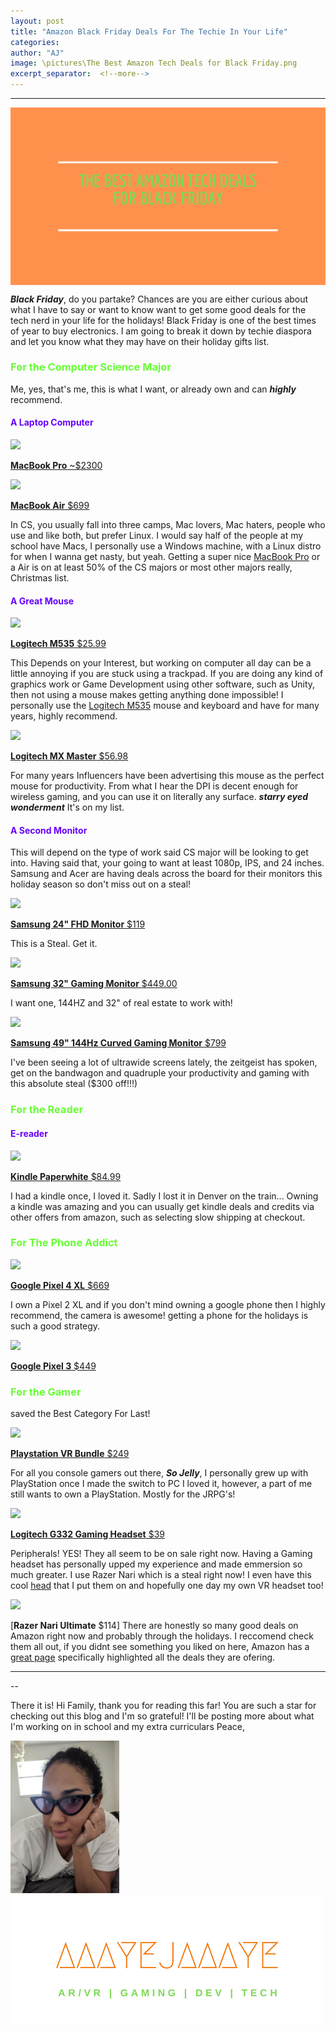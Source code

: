 ```yaml
---
layout: post
title: "Amazon Black Friday Deals For The Techie In Your Life"
categories:
author: "AJ"
image: \pictures\The Best Amazon Tech Deals for Black Friday.png
excerpt_separator:  <!--more-->
---
```

---

<img src="\pictures\The Best Amazon Tech Deals for Black Friday.png" style="margin-left:auto; margin-right:auto; display:block;">


***Black Friday***, do you partake? Chances are you are either curious about what I have to say or want to know want to get some good deals for the tech nerd in your life for the holidays! Black Friday is one of the best times of year to buy electronics. I am going to break it down by techie diaspora and let you know what they may have on their holiday gifts list. <!--more-->

<h3 style="color: #66ff33; font-weight:bold;">For the Computer Science Major</h3>

Me, yes, that's me, this is what I want, or already own and can ***highly*** recommend.

<h4 style="font-weight:bold; color:#6600ff ;"> A Laptop Computer</h4>

<a target="_blank"  href="https://www.amazon.com/gp/product/B07S58MHXF/ref=as_li_tl?ie=UTF8&camp=1789&creative=9325&creativeASIN=B07S58MHXF&linkCode=as2&tag=aaayejaaaye07-20&linkId=4531d05737c3ddf0a428e35cfe72c341"><img border="0" src="//ws-na.amazon-adsystem.com/widgets/q?_encoding=UTF8&MarketPlace=US&ASIN=B07S58MHXF&ServiceVersion=20070822&ID=AsinImage&WS=1&Format=_SL250_&tag=aaayejaaaye07-20" ></a><img src="//ir-na.amazon-adsystem.com/e/ir?t=aaayejaaaye07-20&l=am2&o=1&a=B07S58MHXF" width="1" height="1" border="0" alt="" style="border:none !important; margin:0px !important;" />

[**MacBook Pro** ~$2300](https://www.amazon.com/gp/offer-listing/B07S58MHXF/ref=as_li_tl?ie=UTF8&camp=1789&creative=9325&creativeASIN=B07S58MHXF&linkCode=am2&tag=aaayejaaaye07-20&linkId=ddbcfde82d0937e641bd2a3a278bc908)

<a target="_blank"  href="https://www.amazon.com/gp/product/B07211W6X2/ref=as_li_tl?ie=UTF8&camp=1789&creative=9325&creativeASIN=B07211W6X2&linkCode=as2&tag=aaayejaaaye07-20&linkId=d782333cf4a428fe656ea978773901d1"><img border="0" src="//ws-na.amazon-adsystem.com/widgets/q?_encoding=UTF8&MarketPlace=US&ASIN=B07211W6X2&ServiceVersion=20070822&ID=AsinImage&WS=1&Format=_SL250_&tag=aaayejaaaye07-20" ></a><img src="//ir-na.amazon-adsystem.com/e/ir?t=aaayejaaaye07-20&l=am2&o=1&a=B07211W6X2" width="1" height="1" border="0" alt="" style="border:none !important; margin:0px !important;" />

[**MacBook Air** $699](https://www.amazon.com/gp/product/B07211W6X2/ref=as_li_tl?ie=UTF8&camp=1789&creative=9325&creativeASIN=B07211W6X2&linkCode=as2&tag=aaayejaaaye07-20&linkId=5fe71385b8d5930468f41847cd455a69)

In CS, you usually fall into three camps, Mac lovers, Mac haters, people who use and like both, but prefer Linux. I would say half of the people at my school have Macs, I personally use a Windows machine, with a Linux distro for when I wanna get nasty, but yeah. Getting a super nice [MacBook Pro](https://www.amazon.com/gp/offer-listing/B07S58MHXF/ref=as_li_tl?ie=UTF8&camp=1789&creative=9325&creativeASIN=B07S58MHXF&linkCode=am2&tag=aaayejaaaye07-20&linkId=ddbcfde82d0937e641bd2a3a278bc908) or a Air is on at least 50% of the CS majors or most other majors really, Christmas list.


<h4 style="font-weight:bold; color:#6600ff ;"> A Great Mouse</h4>

<a target="_blank"  href="https://www.amazon.com/gp/product/B0148NPIQK/ref=as_li_tl?ie=UTF8&camp=1789&creative=9325&creativeASIN=B0148NPIQK&linkCode=as2&tag=aaayejaaaye07-20&linkId=c3c91c332186083f7984a42b3676c4b3"><img border="0" src="//ws-na.amazon-adsystem.com/widgets/q?_encoding=UTF8&MarketPlace=US&ASIN=B0148NPIQK&ServiceVersion=20070822&ID=AsinImage&WS=1&Format=_SL250_&tag=aaayejaaaye07-20" ></a><img src="//ir-na.amazon-adsystem.com/e/ir?t=aaayejaaaye07-20&l=am2&o=1&a=B0148NPIQK" width="1" height="1" border="0" alt="" style="border:none !important; margin:0px !important;" />

[**Logitech M535** $25.99](https://www.amazon.com/gp/product/B0148NPIQK/ref=as_li_tl?ie=UTF8&camp=1789&creative=9325&creativeASIN=B0148NPIQK&linkCode=as2&tag=aaayejaaaye07-20&linkId=2bbd0f9d07f3bcd8809134708bdce979)

This Depends on your Interest, but working on computer all day can be a little annoying if you are stuck using a trackpad. If you are doing any kind of graphics work or Game Development using other software, such as Unity, then not using a mouse makes getting anything done impossible! I personally use the [Logitech M535](https://www.amazon.com/gp/product/B0148NPIQK/ref=as_li_tl?ie=UTF8&camp=1789&creative=9325&creativeASIN=B0148NPIQK&linkCode=as2&tag=aaayejaaaye07-20&linkId=2bbd0f9d07f3bcd8809134708bdce979) mouse and keyboard and have for many years, highly recommend.

<a target="_blank"  href="https://www.amazon.com/gp/product/B07DHDFW5V/ref=as_li_tl?ie=UTF8&camp=1789&creative=9325&creativeASIN=B07DHDFW5V&linkCode=as2&tag=aaayejaaaye07-20&linkId=0f59b19d769a79ccbe64e7c5fb4471de"><img border="0" src="//ws-na.amazon-adsystem.com/widgets/q?_encoding=UTF8&MarketPlace=US&ASIN=B07DHDFW5V&ServiceVersion=20070822&ID=AsinImage&WS=1&Format=_SL250_&tag=aaayejaaaye07-20" ></a><img src="//ir-na.amazon-adsystem.com/e/ir?t=aaayejaaaye07-20&l=am2&o=1&a=B07DHDFW5V" width="1" height="1" border="0" alt="" style="border:none !important; margin:0px !important;" />

[**Logitech MX Master** $56.98](https://www.amazon.com/gp/product/B07DHDFW5V/ref=as_li_tl?ie=UTF8&camp=1789&creative=9325&creativeASIN=B07DHDFW5V&linkCode=as2&tag=aaayejaaaye07-20&linkId=b62444f64fa9154930dcec027216b25e)

For many years Influencers have been advertising this mouse as the perfect mouse for productivity. From what I hear the DPI is decent enough for wireless gaming, and you can use it on literally any surface. ***starry eyed wonderment*** It's on my list.



<h4 style="font-weight:bold; color:#6600ff ;"> A Second Monitor</h4>

This will depend on the type of work said CS major will be looking to get into. Having said that, your going to want at least 1080p, IPS, and 24 inches. Samsung and Acer are having deals across the board for their monitors this holiday season so don't miss out on a steal!

<a target="_blank"  href="https://www.amazon.com/gp/product/B079K3MXWF/ref=as_li_tl?ie=UTF8&camp=1789&creative=9325&creativeASIN=B079K3MXWF&linkCode=as2&tag=aaayejaaaye07-20&linkId=d605e7c70fc388812cf793c6103227bf"><img border="0" src="//ws-na.amazon-adsystem.com/widgets/q?_encoding=UTF8&MarketPlace=US&ASIN=B079K3MXWF&ServiceVersion=20070822&ID=AsinImage&WS=1&Format=_SL250_&tag=aaayejaaaye07-20" ></a><img src="//ir-na.amazon-adsystem.com/e/ir?t=aaayejaaaye07-20&l=am2&o=1&a=B079K3MXWF" width="1" height="1" border="0" alt="" style="border:none !important; margin:0px !important;" />

[**Samsung 24" FHD Monitor** $119](https://www.amazon.com/gp/product/B079K3MXWF/ref=as_li_tl?ie=UTF8&camp=1789&creative=9325&creativeASIN=B079K3MXWF&linkCode=as2&tag=aaayejaaaye07-20&linkId=d8193a7de570224bdd71600d6bc56b28)

This is a Steal. Get it.

<a target="_blank"  href="https://www.amazon.com/gp/product/B06XT6WQCJ/ref=as_li_tl?ie=UTF8&camp=1789&creative=9325&creativeASIN=B06XT6WQCJ&linkCode=as2&tag=aaayejaaaye07-20&linkId=79418f3d76b8d644bacded625bdc4ffd"><img border="0" src="//ws-na.amazon-adsystem.com/widgets/q?_encoding=UTF8&MarketPlace=US&ASIN=B06XT6WQCJ&ServiceVersion=20070822&ID=AsinImage&WS=1&Format=_SL250_&tag=aaayejaaaye07-20" ></a><img src="//ir-na.amazon-adsystem.com/e/ir?t=aaayejaaaye07-20&l=am2&o=1&a=B06XT6WQCJ" width="1" height="1" border="0" alt="" style="border:none !important; margin:0px !important;" />

[**Samsung 32" Gaming Monitor** $449.00](https://www.amazon.com/gp/product/B06XT6WQCJ/ref=as_li_tl?ie=UTF8&camp=1789&creative=9325&creativeASIN=B06XT6WQCJ&linkCode=as2&tag=aaayejaaaye07-20&linkId=c4b61f9794b3007663800d191677f314)

I want one, 144HZ and 32" of real estate to work with!

<a target="_blank"  href="https://www.amazon.com/gp/product/B072C7TNC5/ref=as_li_tl?ie=UTF8&camp=1789&creative=9325&creativeASIN=B072C7TNC5&linkCode=as2&tag=aaayejaaaye07-20&linkId=451b750219af44b46c587d7c84c30b4b"><img border="0" src="//ws-na.amazon-adsystem.com/widgets/q?_encoding=UTF8&MarketPlace=US&ASIN=B072C7TNC5&ServiceVersion=20070822&ID=AsinImage&WS=1&Format=_SL250_&tag=aaayejaaaye07-20" ></a><img src="//ir-na.amazon-adsystem.com/e/ir?t=aaayejaaaye07-20&l=am2&o=1&a=B072C7TNC5" width="1" height="1" border="0" alt="" style="border:none !important; margin:0px !important;" />

[**Samsung 49" 144Hz Curved Gaming Monitor** $799](https://www.amazon.com/gp/product/B072C7TNC5/ref=as_li_tl?ie=UTF8&camp=1789&creative=9325&creativeASIN=B072C7TNC5&linkCode=as2&tag=aaayejaaaye07-20&linkId=660c0e0e03c7d2c018a24ae02b28c3c1)

I've been seeing a lot of ultrawide screens lately, the zeitgeist has spoken, get on the bandwagon and quadruple your productivity and gaming with this absolute steal ($300 off!!!)

<h3 style="color: #66ff33; font-weight:bold;">For the Reader</h3>

<h4 style="font-weight:bold; color:#6600ff ;">E-reader</h4>

<a target="_blank"  href="https://www.amazon.com/gp/product/B07CXG6C9W/ref=as_li_tl?ie=UTF8&camp=1789&creative=9325&creativeASIN=B07CXG6C9W&linkCode=as2&tag=aaayejaaaye07-20&linkId=ac21fb3503d7f7f2f62cfae065fc0519"><img border="0" src="//ws-na.amazon-adsystem.com/widgets/q?_encoding=UTF8&MarketPlace=US&ASIN=B07CXG6C9W&ServiceVersion=20070822&ID=AsinImage&WS=1&Format=_SL250_&tag=aaayejaaaye07-20" ></a><img src="//ir-na.amazon-adsystem.com/e/ir?t=aaayejaaaye07-20&l=am2&o=1&a=B07CXG6C9W" width="1" height="1" border="0" alt="" style="border:none !important; margin:0px !important;" />

[**Kindle Paperwhite** $84.99](https://www.amazon.com/gp/product/B07CXG6C9W/ref=as_li_tl?ie=UTF8&camp=1789&creative=9325&creativeASIN=B07CXG6C9W&linkCode=as2&tag=aaayejaaaye07-20&linkId=dc489c231df2682f563e0faaeec98eaa)

I had a kindle once, I loved it. Sadly I lost it in Denver on the train... Owning a kindle was amazing and you can usually get kindle deals and credits via other offers from amazon, such as selecting slow shipping at checkout.


<h3 style="color: #66ff33; font-weight:bold;">For The Phone Addict</h3>

<a target="_blank"  href="https://www.amazon.com/gp/product/B07YMG37J4/ref=as_li_tl?ie=UTF8&camp=1789&creative=9325&creativeASIN=B07YMG37J4&linkCode=as2&tag=aaayejaaaye07-20&linkId=f4eb715573ca77f38babceab71e88ac0"><img border="0" src="//ws-na.amazon-adsystem.com/widgets/q?_encoding=UTF8&MarketPlace=US&ASIN=B07YMG37J4&ServiceVersion=20070822&ID=AsinImage&WS=1&Format=_SL250_&tag=aaayejaaaye07-20" ></a><img src="//ir-na.amazon-adsystem.com/e/ir?t=aaayejaaaye07-20&l=am2&o=1&a=B07YMG37J4" width="1" height="1" border="0" alt="" style="border:none !important; margin:0px !important;" />

[**Google Pixel 4 XL** $669](https://www.amazon.com/gp/product/B07YMG37J4/ref=as_li_tl?ie=UTF8&camp=1789&creative=9325&creativeASIN=B07YMG37J4&linkCode=as2&tag=aaayejaaaye07-20&linkId=c2c89fbcb13404b118e48bd0073c60a7)

I own a Pixel 2 XL and if you don't mind owning a google phone then I highly recommend, the camera is awesome! getting a phone for the holidays is such a good strategy.

<a target="_blank"  href="https://www.amazon.com/gp/product/B07P8MQHSH/ref=as_li_tl?ie=UTF8&camp=1789&creative=9325&creativeASIN=B07P8MQHSH&linkCode=as2&tag=aaayejaaaye07-20&linkId=75a6bac308755edd52273fc9ce3a182a"><img border="0" src="//ws-na.amazon-adsystem.com/widgets/q?_encoding=UTF8&MarketPlace=US&ASIN=B07P8MQHSH&ServiceVersion=20070822&ID=AsinImage&WS=1&Format=_SL250_&tag=aaayejaaaye07-20" ></a><img src="//ir-na.amazon-adsystem.com/e/ir?t=aaayejaaaye07-20&l=am2&o=1&a=B07P8MQHSH" width="1" height="1" border="0" alt="" style="border:none !important; margin:0px !important;" />

[**Google Pixel 3** $449](https://www.amazon.com/gp/product/B07P8MQHSH/ref=as_li_tl?ie=UTF8&camp=1789&creative=9325&creativeASIN=B07P8MQHSH&linkCode=as2&tag=aaayejaaaye07-20&linkId=002b95ae0ae7965cc70393c9473ae5bd)


<h3 style="color: #66ff33; font-weight:bold;">For the Gamer</h3>
saved the Best Category For Last!

<a target="_blank"  href="https://www.amazon.com/gp/product/B07R4XM477/ref=as_li_tl?ie=UTF8&camp=1789&creative=9325&creativeASIN=B07R4XM477&linkCode=as2&tag=aaayejaaaye07-20&linkId=48f7b93da2a7c998efadd1dd1ea7266c"><img border="0" src="//ws-na.amazon-adsystem.com/widgets/q?_encoding=UTF8&MarketPlace=US&ASIN=B07R4XM477&ServiceVersion=20070822&ID=AsinImage&WS=1&Format=_SL250_&tag=aaayejaaaye07-20" ></a><img src="//ir-na.amazon-adsystem.com/e/ir?t=aaayejaaaye07-20&l=am2&o=1&a=B07R4XM477" width="1" height="1" border="0" alt="" style="border:none !important; margin:0px !important;" />

[**Playstation VR Bundle** $249](https://www.amazon.com/gp/product/B07R4XM477/ref=as_li_tl?ie=UTF8&camp=1789&creative=9325&creativeASIN=B07R4XM477&linkCode=as2&tag=aaayejaaaye07-20&linkId=9859a3ce65ab584b6c211e78bd9b0eee)

For all you console gamers out there, ***So Jelly***, I personally grew up with PlayStation once I made the switch to PC I loved it, however, a part of me still wants to own a PlayStation. Mostly for the JRPG's!

<a target="_blank"  href="https://www.amazon.com/gp/product/B07MDPCQTZ/ref=as_li_tl?ie=UTF8&camp=1789&creative=9325&creativeASIN=B07MDPCQTZ&linkCode=as2&tag=aaayejaaaye07-20&linkId=c91ede793384c1af61c57cf82e15908d"><img border="0" src="//ws-na.amazon-adsystem.com/widgets/q?_encoding=UTF8&MarketPlace=US&ASIN=B07MDPCQTZ&ServiceVersion=20070822&ID=AsinImage&WS=1&Format=_SL250_&tag=aaayejaaaye07-20" ></a><img src="//ir-na.amazon-adsystem.com/e/ir?t=aaayejaaaye07-20&l=am2&o=1&a=B07MDPCQTZ" width="1" height="1" border="0" alt="" style="border:none !important; margin:0px !important;" />

[**Logitech G332 Gaming Headset** $39](https://www.amazon.com/gp/product/B07MDPCQTZ/ref=as_li_tl?ie=UTF8&camp=1789&creative=9325&creativeASIN=B07MDPCQTZ&linkCode=as2&tag=aaayejaaaye07-20&linkId=f27882b99dda93b723ed611f4af441f7)

Peripherals! YES! They all seem to be on sale right now. Having a Gaming headset has personally upped my experience and made emmersion so much greater. I use Razer Nari which is a steal right now! I even have this cool [head](https://www.amazon.com/gp/product/B01M62A4VH/ref=as_li_tl?ie=UTF8&camp=1789&creative=9325&creativeASIN=B01M62A4VH&linkCode=as2&tag=aaayejaaaye07-20&linkId=a3a136f775aa28b67deba3babf8a9b41) that I put them on and hopefully one day my own VR headset too!

<a target="_blank"  href="https://www.amazon.com/gp/product/B07NP3NGLQ/ref=as_li_tl?ie=UTF8&camp=1789&creative=9325&creativeASIN=B07NP3NGLQ&linkCode=as2&tag=aaayejaaaye07-20&linkId=22df05fed081d04e202671898c310b4a"><img border="0" src="//ws-na.amazon-adsystem.com/widgets/q?_encoding=UTF8&MarketPlace=US&ASIN=B07NP3NGLQ&ServiceVersion=20070822&ID=AsinImage&WS=1&Format=_SL250_&tag=aaayejaaaye07-20" ></a><img src="//ir-na.amazon-adsystem.com/e/ir?t=aaayejaaaye07-20&l=am2&o=1&a=B07NP3NGLQ" width="1" height="1" border="0" alt="" style="border:none !important; margin:0px !important;" />

[**Razer Nari Ultimate** $114]
There are honestly so many good deals on Amazon right now and probably through the holidays. I reccomend check them all out, if you didnt see something you liked on here, Amazon has a [great page](https://www.amazon.com/b/ref=gbps_ftr_m-6_c7e8_page_3?node=14611812011&gb_f_GB-SUPPLE=enforcedCategories:541966%252C468642%252C979455011,dealStates:AVAILABLE%252CWAITLIST%252CWAITLISTFULL%252CEXPIRED%252CSOLDOUT,page:3,sortOrder:BY_SCORE,dealsPerPage:48&gb_ttl_GB-SUPPLE=Deals%2520on%2520Computers%2520and%2520Gaming&pf_rd_p=f5da058f-7214-4e12-924f-ec492877c7e8&pf_rd_s=merchandised-search-6&pf_rd_t=101&pf_rd_i=14611812011&pf_rd_m=ATVPDKIKX0DER&pf_rd_r=SX7E17XJ6W5JY8MPRHHV&ie=UTF8) specifically highlighted all the deals they are ofering.


---
--






There it is! Hi Family, thank you for reading this far! You are such a star for checking out this blog and I'm so grateful! I'll be posting more about what I'm working on in school and my extra curriculars
Peace,

<img src="\pictures\IMG_20191108_131011-979x1305.jpg" width="174" height="244">
<img src="\pictures\aaayejaaayelogo.png">
